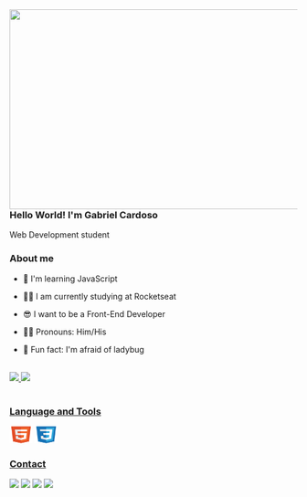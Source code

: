 <img align="right" width="600px" height="350px" src="https://c.tenor.com/UttC4AITYR4AAAAd/full-stack-developer.gif">

### Hello World! I'm Gabriel Cardoso 
Web Development student
<br>

### About me
- 🌱 I'm learning JavaScript

- 👨‍💻 I am currently studying at Rocketseat

- 😎 I want to be a Front-End Developer

- 🙍‍♂️ Pronouns: Him/His

- 🤣 Fun fact: I'm afraid of ladybug
<br>

 <div>
  <a href="https://github.com/gabrielcardosodev">
  <img height="160em" src="https://github-readme-stats.vercel.app/api?username=gabrielcardosodev&show_icons=true&theme=tokyonight&include_all_commits=true&count_private=true"/>
  <img height="160em" src="https://github-readme-stats.vercel.app/api/top-langs/?username=gabrielcardosodev&layout=compact&langs_count=7&theme=tokyonight"/>
</div>
<br>

### Language and Tools
<div style="display: inline-block">
  <img alt="HTML" height="30" width="40" src="https://raw.githubusercontent.com/devicons/devicon/master/icons/html5/html5-original.svg">
  <img alt="CSS" height="30" width="40" src="https://raw.githubusercontent.com/devicons/devicon/master/icons/css3/css3-original.svg">
</div>
   <br>

### Contact
<div>
      <a height="40" href="https://www.instagram.com/cardjoso" target="_blank"><img src="https://img.shields.io/badge/-Instagram-628FDA?style=for-the-badge&logo=instagram&logoColor=white"></a>
      <a height="40" href="https://www.linkedin.com/in/gabrielcardosodev" target="_blank"><img src="https://img.shields.io/badge/-LinkedIn-628FDA?style=for-the-badge&logo=linkedin&logoColor=white"></a> 
      <a height="40" href="https://www.twitter.com/cardjoso" target="_blank"><img src="https://img.shields.io/badge/Twitter-628FDA?style=for-the-badge&logo=twitter&logoColor=white"></a>
      <a href = "mailto:gabrielcardosodev@gmail.com"><img src="https://img.shields.io/badge/-Gmail-628FDA?style=for-the-badge&logo=gmail&logoColor=white" target="_blank"></a>
</div>
